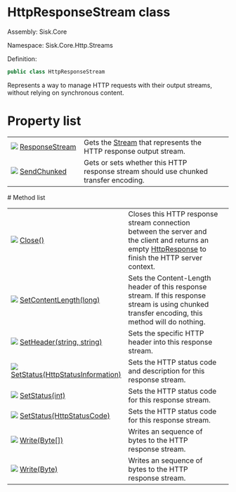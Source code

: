 <!--

Copyrights 2023 Sisk Framework - CypherPotato
Published under MIT license

!!! DO NOT EDIT THIS FILE !!!
This file was generated by a tool in the Sisk package. To edit the information in this documentation,
edit the XML documentation present in the Sisk source code.

-->

# HttpResponseStream class
Assembly: Sisk.Core

Namespace: Sisk.Core.Http.Streams

Definition:

```cs
public class HttpResponseStream
```

Represents a way to manage HTTP requests with their output streams, without relying on synchronous content.

# Property list
<table>
    <tbody>
<tr>
    <td width="33%">
        <img class="icon" src="/assets/img/icons/property.svg">
        <a href="/read?q=/contents/spec/Sisk.Core.Http.Streams.HttpResponseStream.ResponseStream.md">
            ResponseStream
        </a>
    </td>
    <td>
        Gets the <a href="https://learn.microsoft.com/en-us/dotnet/api/System.IO.Stream">Stream</a> that represents the HTTP response output stream.
    <td>
</tr>
<tr>
    <td width="33%">
        <img class="icon" src="/assets/img/icons/property.svg">
        <a href="/read?q=/contents/spec/Sisk.Core.Http.Streams.HttpResponseStream.SendChunked.md">
            SendChunked
        </a>
    </td>
    <td>
        Gets or sets whether this HTTP response stream should use chunked transfer encoding.
    <td>
</tr>
    </tbody>
</table>
# Method list
<table>
    <tbody>
<tr>
    <td width="33%">
        <img class="icon" src="/assets/img/icons/method.svg">
        <a href="/read?q=/contents/spec/Sisk.Core.Http.Streams.HttpResponseStream.Close().md">
            Close()
        </a>
    </td>
    <td>
        Closes this HTTP response stream connection between the server and the client and returns an empty <a href="/read?q=/contents/spec/Sisk.Core.Http.HttpResponse.md">HttpResponse</a> to finish the HTTP server context.
    <td>
</tr>
<tr>
    <td width="33%">
        <img class="icon" src="/assets/img/icons/method.svg">
        <a href="/read?q=/contents/spec/Sisk.Core.Http.Streams.HttpResponseStream.SetContentLength(long).md">
            SetContentLength(long)
        </a>
    </td>
    <td>
        Sets the Content-Length header of this response stream. If this response stream is using chunked transfer encoding, this method will do nothing.
    <td>
</tr>
<tr>
    <td width="33%">
        <img class="icon" src="/assets/img/icons/method.svg">
        <a href="/read?q=/contents/spec/Sisk.Core.Http.Streams.HttpResponseStream.SetHeader(string-string).md">
            SetHeader(string, string)
        </a>
    </td>
    <td>
        Sets the specific HTTP header into this response stream.
    <td>
</tr>
<tr>
    <td width="33%">
        <img class="icon" src="/assets/img/icons/method.svg">
        <a href="/read?q=/contents/spec/Sisk.Core.Http.Streams.HttpResponseStream.SetStatus(HttpStatusInformation).md">
            SetStatus(HttpStatusInformation)
        </a>
    </td>
    <td>
        Sets the HTTP status code and description for this response stream.
    <td>
</tr>
<tr>
    <td width="33%">
        <img class="icon" src="/assets/img/icons/method.svg">
        <a href="/read?q=/contents/spec/Sisk.Core.Http.Streams.HttpResponseStream.SetStatus(int).md">
            SetStatus(int)
        </a>
    </td>
    <td>
        Sets the HTTP status code for this response stream.
    <td>
</tr>
<tr>
    <td width="33%">
        <img class="icon" src="/assets/img/icons/method.svg">
        <a href="/read?q=/contents/spec/Sisk.Core.Http.Streams.HttpResponseStream.SetStatus(HttpStatusCode).md">
            SetStatus(HttpStatusCode)
        </a>
    </td>
    <td>
        Sets the HTTP status code for this response stream.
    <td>
</tr>
<tr>
    <td width="33%">
        <img class="icon" src="/assets/img/icons/method.svg">
        <a href="/read?q=/contents/spec/Sisk.Core.Http.Streams.HttpResponseStream.Write(Byte).md">
            Write(Byte[])
        </a>
    </td>
    <td>
        Writes an sequence of bytes to the HTTP response stream.
    <td>
</tr>
<tr>
    <td width="33%">
        <img class="icon" src="/assets/img/icons/method.svg">
        <a href="/read?q=/contents/spec/Sisk.Core.Http.Streams.HttpResponseStream.Write(Byte).md">
            Write(Byte)
        </a>
    </td>
    <td>
        Writes an sequence of bytes to the HTTP response stream.
    <td>
</tr>
    </tbody>
</table>
